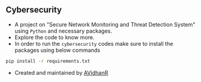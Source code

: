 ## Cybersecurity 
- A project on "Secure Network Monitoring and Threat Detection System" using `Python` and necessary packages.
- Explore the code to know more.
- In order to run the `cybersecurity` codes make sure to install the packages using below commands
```bash
pip install -r requirements.txt
```
- Created and maintained by [AVidhanR](https://linkedin.com/in/AVidhanR)

